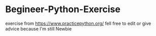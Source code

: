 # Begineer-Python-Exercise
 exercise from https://www.practicepython.org/
 fell free to edit or give advice because I'm still Newbie
